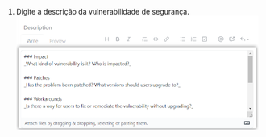 1. Digite a descrição da vulnerabilidade de segurança. ![Descrição da vulnerabilidade na consultoria de segurança](/assets/images/help/security/security-advisory-description.png)
